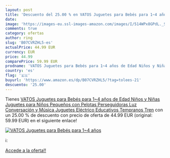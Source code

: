 ```yaml
---
layout: post
title: 'Descuento del 25.00 % en VATOS Juguetes para Bebés para 1~4 años '
date: 
image: 'https://images-eu.ssl-images-amazon.com/images/I/514WPx8GPdL._SL200_.jpg'
comments: true
category: ofertas
author: ring
slug: 'B07CVRZHL5-es'
actualPrice: 44.99 EUR
currency: EUR
price: 44.99
comparePrice: 59.99 EUR
prodname: 'VATOS Juguetes para Bebés para 1~4 años de Edad Niños y Niñas Juguetes para Niños Pequeños con Pelotas Perseguidoras Luz Conversación y Música Juguetes Eléctrico Educativos Tempranos Tren'
country: 'es'
flag: '🇪🇸'
buyurl: 'https://www.amazon.es/dp/B07CVRZHL5/?tag=tolees-21'
descuento: '25.00'
---
```


Tienes [VATOS Juguetes para Bebés para 1~4 años de Edad Niños y Niñas Juguetes para Niños Pequeños con Pelotas Perseguidoras Luz Conversación y Música Juguetes Eléctrico Educativos Tempranos Tren](https://www.amazon.es/dp/B07CVRZHL5/?tag=tolees-21) con un 25.00 % de descuento con precio de oferta de 44.99 EUR (original: 59.99 EUR) en el siguiente enlace!

[![VATOS Juguetes para Bebés para 1~4 años ](https://images-eu.ssl-images-amazon.com/images/I/514WPx8GPdL._SL200_.jpg)](https://www.amazon.es/dp/B07CVRZHL5/?tag=tolees-21)

ℹ️:


[Accede a la oferta!!](https://www.amazon.es/dp/B07CVRZHL5/?tag=tolees-21)
